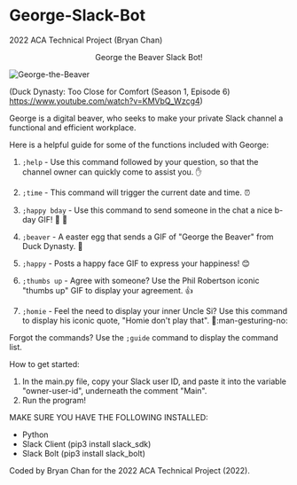 # George-Slack-Bot
2022 ACA Technical Project (Bryan Chan)

<p align="center">
  George the Beaver Slack Bot!
</p>

![George-the-Beaver](https://user-images.githubusercontent.com/103339794/183219849-3df172fe-a283-4ab1-9a46-5994a96b25ba.gif)


(Duck Dynasty: Too Close for Comfort (Season 1, Episode 6) https://www.youtube.com/watch?v=KMVbQ_Wzcg4)



George is a digital beaver, who seeks to make your private Slack channel a functional and efficient workplace.


Here is a helpful guide for some of the functions included with George:

  1) `;help` - Use this command followed by your question, so that the channel owner can quickly come to assist you. :hand:
  
  2) `;time` - This command will trigger the current date and time. :alarm_clock:
  
  3) `;happy bday` - Use this command to send someone in the chat a nice b-day GIF! :gift: :partying_face:
  
  4) `;beaver` - A easter egg that sends a GIF of "George the Beaver" from Duck Dynasty. :duck:
  
  6) `;happy` - Posts a happy face GIF to express your happiness! :blush:
  
  7) `;thumbs up` - Agree with someone? Use the Phil Robertson iconic "thumbs up" GIF to display your agreement. :+1:
  
  8) `;homie` - Feel the need to display your inner Uncle Si? Use this command to display his iconic quote, "Homie don't play that". :duck::man-gesturing-no:

  Forgot the commands? Use the `;guide` command to display the command list.



How to get started:

  1) In the main.py file, copy your Slack user ID, and paste it into the variable "owner-user-id", underneath the comment "Main". 
  2) Run the program!

MAKE SURE YOU HAVE THE FOLLOWING INSTALLED:
-   Python
-   Slack Client (pip3 install slack_sdk)
-   Slack Bolt (pip3 install slack_bolt)


Coded by Bryan Chan for the 2022 ACA Technical Project (2022).

